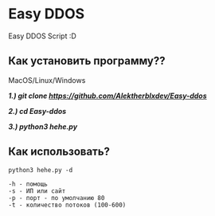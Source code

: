 # Easy DDOS
Easy DDOS Script :D

## Как установить программу??

MacOS/Linux/Windows

***1.) git clone https://github.com/Alektherblxdev/Easy-ddos***

***2.) cd Easy-ddos***

***3.) python3 hehe.py***


## Как использовать?
`python3 hehe.py -d`

	-h - помощь
	-s - ИП или сайт
	-p - порт - по умолчанию 80
	-t - количество потоков (100-600)
